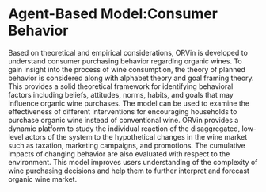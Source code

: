 # Agent-Based Model:Consumer Behavior

Based on theoretical and empirical considerations, ORVin is developed to understand consumer purchasing behavior regarding organic wines. To gain insight into the process of wine consumption, the theory of planned behavior is considered along with alphabet theory and goal framing theory. This provides a solid theoretical framework for identifying behavioral factors including beliefs, attitudes, norms, habits, and goals that may influence organic wine purchases. The model can be used to examine the effectiveness of different interventions for encouraging households to purchase organic wine instead of conventional wine. ORVin provides a dynamic platform to study the individual reaction of the disaggregated, low-level actors of the system to the hypothetical changes in the wine market such as taxation, marketing campaigns, and promotions. The cumulative impacts of changing behavior are also evaluated with respect to the environment. This model improves users understanding of the complexity of wine purchasing decisions and help them to further interpret and forecast organic wine market.
